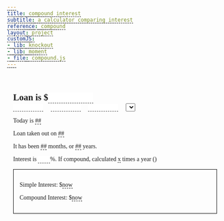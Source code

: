 ```yaml
---
title: compound interest
subtitle: a calculator comparing interest
reference: compound
layout: project
customJS:
- lib: knockout
- lib: moment
- file: compound.js
---
```

<style>
@import url(http://fonts.googleapis.com/css?family=Prata);
* {
    margin: 0;
    padding: 0;
}
body {
    font-family: 'Prata', serif;
}
section {
    padding: 1em;
}
span {
    border-bottom: 1px dashed black;
}
input {
    border: none;
    border-bottom: 1px dashed #333;
    font-family: 'Prata', serif;
    font-size: 1em;
    max-width: 5em;
}
input:focus {
    outline: none;
    border-bottom: 1px solid #111;
}
input.percent {
    width: 2em;
}
input.date {
    margin-right: 1em;
}
input.date:after {
    content: "/";
}
.winner {
    color: #94e515;
}
p {
    margin: 1em 0;
}
.interest__detail {
    border: 1px solid black;
    padding: 1em;
}
label {
    color: #ccc;
    display: block;
    float: right;
}
</style>

<section>
<h2>Loan is $<input id="test" data-bind="value: amount, valueUpdate: 'afterkeydown'" /></h2>

<input class="date month" data-bind="value: chooseMonth, valueUpdate: 'afterkeydown'" />
<input class="date day" data-bind="value: chooseDay, valueUpdate: 'afterkeydown'" />
<input class="date year" data-bind="value: chooseYear, valueUpdate: 'afterkeydown'" />
<select data-bind="options: choices, optionsText: 'name', value: $root.compound"></select>

<p>Today is <span data-bind="text: moment">##</span></p>
<p>Loan taken out on <span data-bind="text: dateLoan">##</span></p>
<p>It has been <span data-bind="text: monthsSince, valueUpdate: 'afterkeydown'">##</span> months, or <span data-bind="text: years, valueUpdate: 'afterkeydown'">##</span> years.</p>
<p>Interest is <input class="percent" data-bind="value: displayRate, valueUpdate: 'afterkeydown'" />%. If compound, calculated 
<!-- ko with: compound -->	<span data-bind="text: period">x</span> times a year (<span data-bind="text: name"></span>)<!-- /ko -->
</p>




<div class="interest__detail">
<p>Simple Interest: $<span data-bind="text: simplenow, css: { winner: simplenow() > compoundnow() }">now</span></p>
<p>Compound Interest: $<span data-bind="text: compoundnow, css: { winner: compoundnow() > simplenow() }">now</span></p>

<!--  <p>SPP: $<span data-bind="text: (simplenow() / monthsToPay()), css: { winner: simplenow() > compoundnow() }">now</span> over <span data-bind="text: monthsToPay"></span> months</p>
<p>CPP: $<span data-bind="text: (compoundnow() / monthsToPay()), css: { winner: compoundnow() > simplenow() }">now</span></p> -->
</div>


</section>